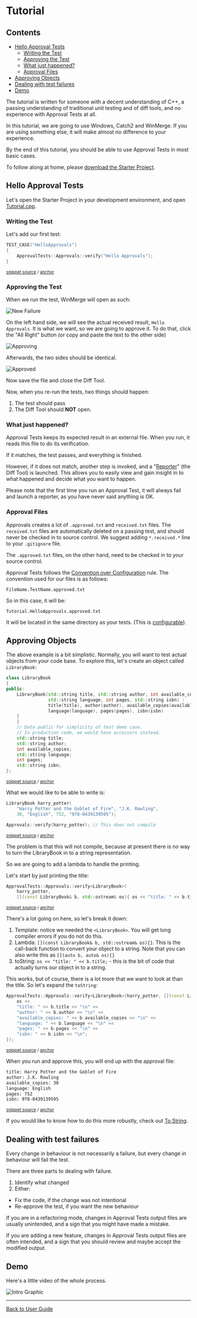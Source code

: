 <!--
GENERATED FILE - DO NOT EDIT
This file was generated by [MarkdownSnippets](https://github.com/SimonCropp/MarkdownSnippets).
Source File: /doc/mdsource/Tutorial.source.md
To change this file edit the source file and then execute ./run_markdown_templates.sh.
-->

<a id="top"></a>

# Tutorial

<!-- toc -->
## Contents

  * [Hello Approval Tests](#hello-approval-tests)
    * [Writing the Test](#writing-the-test)
    * [Approving the Test](#approving-the-test)
    * [What just happened?](#what-just-happened)
    * [Approval Files](#approval-files)
  * [Approving Objects](#approving-objects)
  * [Dealing with test failures](#dealing-with-test-failures)
  * [Demo](#demo)
<!-- endtoc -->


The tutorial is written for someone with a decent understanding of C++, a passing understanding of traditional unit testing and of diff tools, and no experience with Approval Tests at all.

In this tutorial, we are going to use Windows, Catch2 and WinMerge. If you are using something else, it will make almost no difference to your experience.

By the end of this tutorial, you should be able to use Approval Tests in most basic cases.

To follow along at home, please [download the Starter Project](/doc/Setup.md#i-have-nothing).

## Hello Approval Tests

Let's open the Starter Project in your development environment, and open [Tutorial.cpp](https://github.com/approvals/ApprovalTests.cpp.StarterProject/blob/master/tests/Tutorial.cpp).

### Writing the Test 

Let's add our first test:

<!-- snippet: hello_approvals -->
<a id='snippet-hello_approvals'/></a>
```cpp
TEST_CASE("HelloApprovals")
{
    ApprovalTests::Approvals::verify("Hello Approvals");
}
```
<sup>[snippet source](/tests/Catch2_Tests/documentation/Tutorial.cpp#L12-L17) / [anchor](#snippet-hello_approvals)</sup>
<!-- endsnippet -->

### Approving the Test

When we run the test, WinMerge will open as such:

![New Failure](/doc/images/tutorial/01_new_failure.png?raw=true)

On the left hand side, we will see the actual received result, `Hello Approvals`. It is what we want, so we are going to approve it. To do that, click the "All Right" button (or copy and paste the text to the other side)
 
![Approving](/doc/images/tutorial/02_approving.png?raw=true)

Afterwards, the two sides should be identical.

![Approved](/doc/images/tutorial/03_approved.png?raw=true)

Now save the file and close the Diff Tool.

Now, when you re-run the tests, two things should happen:

1. The test should pass
2. The Diff Tool should **NOT** open.

### What just happened?

Approval Tests keeps its expected result in an external file. When you run, it reads this file to do its verification.

If it matches, the test passes, and everything is finished.

However, if it does not match, another step is invoked, and a "[Reporter](/doc/Reporters.md#top)" (the Diff Tool)  is launched. This allows you to easily view and gain insight in to what happened and decide what you want to happen.

Please note that the first time you run an Approval Test, it will always fail and launch a reporter, as you have never said anything is OK.

### Approval Files

Approvals creates a lot of `.approved.txt` and `received.txt` files. The `received.txt` files are automatically deleted on a passing test, and should never be checked in to source control. We suggest adding `*.received.*` line to your `.gitignore` file.

The  `.approved.txt` files, on the other hand, need to be checked in to your source control.

Approval Tests follows the [Convention over Configuration](/doc/Glossary.md#convention-over-configuration) rule. The convention used for our files is as follows:

`FileName.TestName.approved.txt`

So in this case, it will be:

`Tutorial.HelloApprovals.approved.txt`

It will be located in the same directory as your tests. (This is [configurable](/doc/Configuration.md#using-sub-directories-for-approved-files)).

## Approving Objects

The above example is a bit simplistic. Normally, you will want to test actual objects from your code base. To explore this, let's create an object called `LibraryBook`:

<!-- snippet: library_book -->
<a id='snippet-library_book'/></a>
```cpp
class LibraryBook
{
public:
    LibraryBook(std::string title, std::string author, int available_copies,
                std::string language, int pages, std::string isbn) : 
                title(title), author(author), available_copies(available_copies),
                language(language), pages(pages), isbn(isbn)
    {
    }
    // Data public for simplicity of test demo case.
    // In production code, we would have accessors instead.
    std::string title;
    std::string author;
    int available_copies;
    std::string language;
    int pages;
    std::string isbn;
};
```
<sup>[snippet source](/tests/Catch2_Tests/documentation/Tutorial.cpp#L19-L38) / [anchor](#snippet-library_book)</sup>
<!-- endsnippet -->

What we would like to be able to write is:

<!-- snippet: non_printable_object -->
<a id='snippet-non_printable_object'/></a>
```cpp
LibraryBook harry_potter(
    "Harry Potter and the Goblet of Fire", "J.K. Rowling",
    30, "English", 752, "978-0439139595");

Approvals::verify(harry_potter); // This does not compile
```
<sup>[snippet source](/tests/Catch2_Tests/documentation/Tutorial.cpp#L44-L50) / [anchor](#snippet-non_printable_object)</sup>
<!-- endsnippet -->

The problem is that this will not compile, because at present there is no way to turn the LibraryBook in to a string representation.

So we are going to add a lambda to handle the printing.

Let's start by just printing the title:

<!-- snippet: printable_object_simple -->
<a id='snippet-printable_object_simple'/></a>
```cpp
ApprovalTests::Approvals::verify<LibraryBook>(
    harry_potter,
    [](const LibraryBook& b, std::ostream& os){ os << "title: " << b.title; });
```
<sup>[snippet source](/tests/Catch2_Tests/documentation/Tutorial.cpp#L60-L64) / [anchor](#snippet-printable_object_simple)</sup>
<!-- endsnippet -->

There's a lot going on here, so let's break it down:

1. Template: notice we needed the `<LibraryBook>`. You will get long compiler errors if you do not do this.
1. Lambda: `[](const LibraryBook& b, std::ostream& os){}`. This is the call-back function to convert your object to a string. Note that you can also write this as `[](auto b, auto& os){}`
1. toString: `os << "title: " << b.title;` - this is the bit of code that actually turns our object in to a string.

This works, but of course, there is a lot more that we want to look at than the title. So let's expand the `toString`:

<!-- snippet: printable_object -->
<a id='snippet-printable_object'/></a>
```cpp
ApprovalTests::Approvals::verify<LibraryBook>(harry_potter, [](const LibraryBook& b, std::ostream& os){
    os << 
    "title: " << b.title << "\n" <<
    "author: " << b.author << "\n" <<
    "available_copies: " << b.available_copies << "\n" <<
    "language: " << b.language << "\n" <<
    "pages: " << b.pages << "\n" <<
    "isbn: " << b.isbn << "\n";
});
```
<sup>[snippet source](/tests/Catch2_Tests/documentation/Tutorial.cpp#L73-L83) / [anchor](#snippet-printable_object)</sup>
<!-- endsnippet -->

When you run and approve this, you will end up with the approval file:

<!-- snippet: Tutorial.WritableBooks2.approved.txt -->
<a id='snippet-Tutorial.WritableBooks2.approved.txt'/></a>
```txt
title: Harry Potter and the Goblet of Fire
author: J.K. Rowling
available_copies: 30
language: English
pages: 752
isbn: 978-0439139595

```
<sup>[snippet source](/tests/Catch2_Tests/documentation/approval_tests/Tutorial.WritableBooks2.approved.txt#L1-L7) / [anchor](#snippet-Tutorial.WritableBooks2.approved.txt)</sup>
<!-- endsnippet -->

If you would like to know how to do this more robustly, check out [To String](/doc/ToString.md#top).

## Dealing with test failures

Every change in behaviour is not necessarily a failure, but every change in behaviour will fail the test.

There are three parts to dealing with failure.

1. Identify what changed
2. Either:
  * Fix the code, if the change was not intentional
  * Re-approve the test, if you want the new behaviour

If you are in a refactoring mode, changes in Approval Tests output files are usually unintended, and a sign that you might have made a mistake.

If you are adding a new feature, changes in Approval Tests output files are often intended, and a sign that you should review and maybe accept the modified output.

<!-- todo: custom asserts, pull out a verifyLibraryBook(book) method -->

## Demo

Here's a little video of the whole process.

![Intro Graphic](/doc/images/ApprovalTests.cpp.IntroGraphic.gif?raw=true)

---

[Back to User Guide](/doc/README.md#top)
